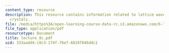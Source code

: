 ```yaml
---
content_type: resource
description: This resource contains information related to lattice waves in 1D monatomic
  crystals.
file: /media/https%3A/open-learning-course-data-rc.s3.amazonaws.com/6-730-physics-for-solid-state-applications-spring-2003/333aadd4c8c3174f76ef6819f846ddc1_lecture_8c.pdf
file_type: application/pdf
resourcetype: Document
title: lecture_8c.pdf
uid: 333aadd4-c8c3-174f-76ef-6819f846ddc1
---
```

